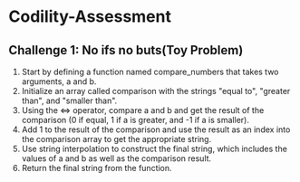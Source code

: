 # Codility-Assessment
## Challenge 1: No ifs no buts(Toy Problem)
1. Start by defining a function named compare_numbers that takes two arguments, a and b.
2. Initialize an array called comparison with the strings "equal to", "greater than", and "smaller than".
3. Using the <=> operator, compare a and b and get the result of the comparison (0 if equal, 1 if a is greater, and -1 if a is smaller).
4. Add 1 to the result of the comparison and use the result as an index into the comparison array to get the appropriate string.
5. Use string interpolation to construct the final string, which includes the values of a and b as well as the comparison result.
6. Return the final string from the function.
